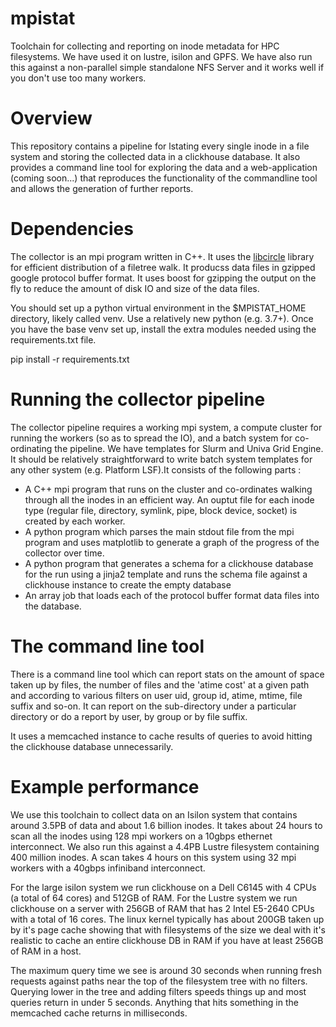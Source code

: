 # mpistat
Toolchain for collecting and reporting on inode metadata for HPC filesystems. We have used it on lustre, isilon and GPFS. We have also run this against a non-parallel simple standalone NFS Server and it works well if you don't use too many workers.

Overview
========
This repository contains a pipeline for lstating every single inode in a file system and storing the collected data in a clickhouse database. It also provides a command line tool for exploring the data and a web-application (coming soon...) that reproduces the functionality of the commandline tool and allows the generation of further reports.

Dependencies
============
The collector is an mpi program written in C++. It uses the [libcircle](https://github.com/hpc/libcircle) library for efficient distribution of a filetree walk. It producss data files in gzipped google protocol buffer format. It uses boost for gzipping the output on the fly to reduce the amount of disk IO and size of the data files.

You should set up a python virtual environment in the $MPISTAT_HOME directory, likely called venv. Use a relatively new python (e.g. 3.7+). Once you have the base venv set up, install the extra modules needed using the requirements.txt file.

pip install -r requirements.txt

Running the collector pipeline
==============================
The collector pipeline requires a working mpi system, a compute cluster for running the workers (so as to spread the IO), and a batch system for co-ordinating the pipeline. We have templates for Slurm and Univa Grid Engine. It should be relatively straightforward to write batch system templates for any other system (e.g. Platform LSF).It consists of the following parts :

* A C++ mpi program that runs on the cluster and co-ordinates walking through all the inodes in an efficient way. An ouptut file for each inode type (regular file, directory, symlink, pipe, block device, socket) is created by each worker.
* A python program which parses the main stdout file from the mpi program and uses matplotlib to generate a graph of the progress of the collector over time.
* A python program that generates a schema for a clickhouse database for the run using a jinja2 template and runs the schema file against a clickhouse instance to create the empty database
* An array job that loads each of the protocol buffer format data files into the database.

The command line tool
=====================
There is a command line tool which can report stats on the amount of space taken up by files, the number of files and the 'atime cost' at a given path and according to various filters on user uid, group id, atime, mtime, file suffix and so-on. It can report on the sub-directory under a particular directory or do a report by user, by group or by file suffix.

It uses a memcached instance to cache results of queries to avoid hitting the clickhouse database unnecessarily.

Example performance
===================
We use this toolchain to collect data on an Isilon system that contains around 3.5PB of data and about 1.6 billion inodes. It takes about 24 hours to scan all the inodes using 128 mpi workers on a 10gbps ethernet interconnect. We also run this against a 4.4PB Lustre filesystem containing 400 million inodes. A scan takes 4 hours on this system using 32 mpi workers with a 40gbps infiniband interconnect.

For the large isilon system we run clickhouse on a Dell C6145 with 4 CPUs (a total of 64 cores) and 512GB of RAM. For the Lustre system we run clickhouse on a server with 256GB of RAM that has 2 Intel E5-2640 CPUs with a total of 16 cores. The linux kernel typically has about 200GB taken up by it's page cache showing that with filesystems of the size we deal with it's realistic to cache an entire clickhouse DB in RAM if you have at least 256GB of RAM in a host.

The maximum query time we see is around 30 seconds when running fresh requests against paths near the top of the filesystem tree with no filters. Querying lower in the tree and adding filters speeds things up and most queries return in under 5 seconds. Anything that hits something in the memcached cache returns in milliseconds.

